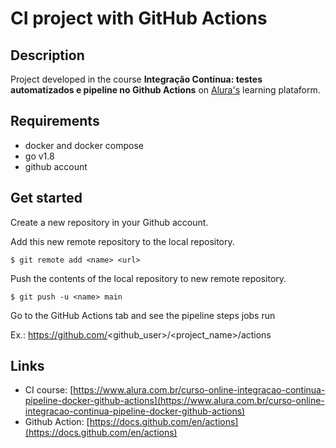 # CI project with GitHub Actions

## Description
Project developed in the course **Integração Contínua: testes automatizados e pipeline no Github Actions** on [Alura's](https://www.alura.com.br/) learning plataform.

## Requirements
- docker and docker compose
- go v1.8
- github account

## Get started
Create a new repository in your Github account.

Add this new remote repository to the local repository.
```shell
$ git remote add <name> <url>
```

Push the contents of the local repository to new remote repository.
```shell
$ git push -u <name> main
```

Go to the GitHub Actions tab and see the pipeline steps jobs run 

Ex.: https://github.com/<github_user>/<project_name>/actions

## Links
- CI course: [https://www.alura.com.br/curso-online-integracao-continua-pipeline-docker-github-actions](https://www.alura.com.br/curso-online-integracao-continua-pipeline-docker-github-actions)
- Github Action: [https://docs.github.com/en/actions](https://docs.github.com/en/actions)
